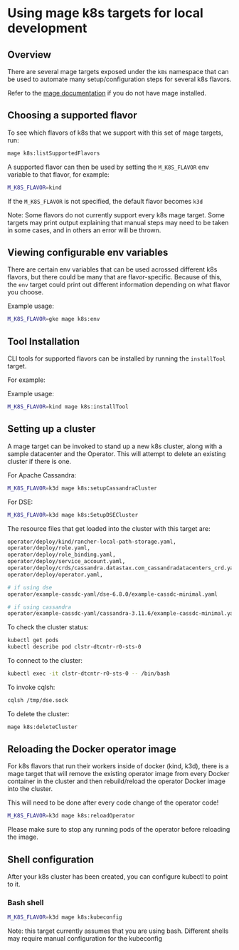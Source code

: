 # Using mage k8s targets for local development

## Overview

There are several mage targets exposed under the `k8s` namespace that can be
used to automate many setup/configuration steps for several k8s flavors.

Refer to the [mage documentation](./mage.md) if you do not have mage installed.

## Choosing a supported flavor

To see which flavors of k8s that we support with this set of mage targets, run:
```bash
mage k8s:listSupportedFlavors
```

A supported flavor can then be used by setting the `M_K8S_FLAVOR` env variable to that
flavor, for example:

```bash
M_K8S_FLAVOR=kind
```

If the `M_K8S_FLAVOR` is not specified, the default flavor becomes `k3d`

Note: Some flavors do not currently support every k8s mage target. Some targets
may print output explaining that manual steps may need to be taken in some cases,
and in others an error will be thrown.

## Viewing configurable env variables

There are certain env variables that can be used acrossed different k8s flavors,
but there could be many that are flavor-specific. Because of this, the `env` target
could print out different information depending on what flavor you choose.

Example usage:
```bash
M_K8S_FLAVOR=gke mage k8s:env
```

## Tool Installation

CLI tools for supported flavors can be installed by running the `installTool` target.

For example:

Example usage:
```bash
M_K8S_FLAVOR=kind mage k8s:installTool
```

## Setting up a cluster

A mage target can be invoked to stand up a new k8s cluster, along
with a sample datacenter and the Operator. This will attempt to
delete an existing cluster if there is one.

For Apache Cassandra:

```bash
M_K8S_FLAVOR=k3d mage k8s:setupCassandraCluster
```

For DSE:

```bash
M_K8S_FLAVOR=k3d mage k8s:SetupDSECluster
```

The resource files that get loaded into the cluster with this target are:
```bash
operator/deploy/kind/rancher-local-path-storage.yaml,
operator/deploy/role.yaml,
operator/deploy/role_binding.yaml,
operator/deploy/service_account.yaml,
operator/deploy/crds/cassandra.datastax.com_cassandradatacenters_crd.yaml,
operator/deploy/operator.yaml,

# if using dse
operator/example-cassdc-yaml/dse-6.8.0/example-cassdc-minimal.yaml

# if using cassandra
operator/example-cassdc-yaml/cassandra-3.11.6/example-cassdc-minimal.yaml
```

To check the cluster status:
```bash
kubectl get pods
kubectl describe pod clstr-dtcntr-r0-sts-0
```

To connect to the cluster:
```bash
kubectl exec -it clstr-dtcntr-r0-sts-0 -- /bin/bash
```
To invoke cqlsh:
```bash
cqlsh /tmp/dse.sock
```

To delete the cluster:
```bash
mage k8s:deleteCluster
```

## Reloading the Docker operator image

For k8s flavors that run their workers inside of docker (kind, k3d),
there is a mage target that will remove the existing operator image from every 
Docker container in the cluster and then rebuild/reload the operator Docker image 
into the cluster.

This will need to be done after every code change of the operator code!

```bash
M_K8S_FLAVOR=k3d mage k8s:reloadOperator
```

Please make sure to stop any running pods of the operator before reloading the image.

## Shell configuration

After your k8s cluster has been created, you can configure kubectl to point to it.

### Bash shell
```bash
M_K8S_FLAVOR=k3d mage k8s:kubeconfig
```

Note: this target currently assumes that you are using bash. Different shells may
require manual configuration for the kubeconfig
